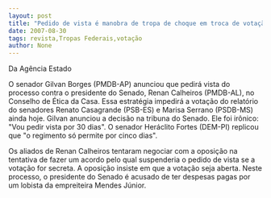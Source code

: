 ```yaml
---
layout: post
title: "Pedido de vista é manobra de tropa de choque em troca de votação secreta"
date: 2007-08-30
tags: revista,Tropas Federais,votação
author: None
---
```


Da Ag&ecirc;ncia Estado

O senador Gilvan Borges (PMDB-AP) anunciou que pedir&aacute; vista do processo contra o presidente do Senado, Renan Calheiros (PMDB-AL), no Conselho de &Eacute;tica da Casa. Essa estrat&eacute;gia impedir&aacute; a vota&ccedil;&atilde;o do relat&oacute;rio do senadores Renato Casagrande (PSB-ES) e Marisa Serrano (PSDB-MS) ainda hoje. Gilvan anunciou a decis&atilde;o na tribuna do Senado. Ele foi ir&ocirc;nico: &quot;Vou pedir vista por 30 dias&quot;. O senador Her&aacute;clito Fortes (DEM-PI) replicou que &quot;o regimento s&oacute; permite por cinco dias&quot;.

Os aliados de Renan Calheiros tentaram negociar com a oposi&ccedil;&atilde;o na tentativa de fazer um acordo pelo qual suspenderia o pedido de vista se a vota&ccedil;&atilde;o for secreta. A oposi&ccedil;&atilde;o insiste em que a vota&ccedil;&atilde;o seja aberta. Neste processo, o presidente do Senado &eacute; acusado de ter despesas pagas por um lobista da empreiteira Mendes J&uacute;nior.


 
